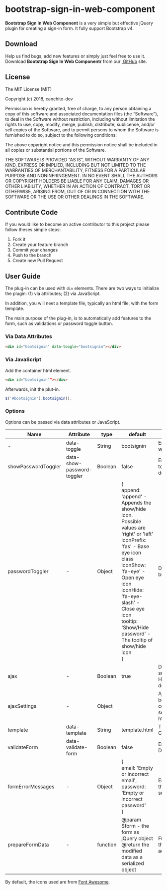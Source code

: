 # bootstrap-sign-in-web-component
**Bootstrap Sign In Web Component** is a very simple but effective jQuery plugin for creating a sign-in form. It fully support Bootstrap v4.


## Download
Help us find bugs, add new features or simply just feel free to use it. Download **Bootstrap Sign In Web Componentr** from our [ GitHub](https://github.com/canchito-dev/bootstrap-sign-in-web-component) site.


## License
The MIT License (MIT)  

Copyright (c) 2018, canchito-dev  

Permission is hereby granted, free of charge, to any person obtaining a copy of this software and associated documentation files (the “Software”), to deal in the Software without restriction, including without limitation the rights to use, copy, modify, merge, publish, distribute, sublicense, and/or sell copies of the Software, and to permit persons to whom the Software is furnished to do so, subject to the following conditions:  

The above copyright notice and this permission notice shall be included in all copies or substantial portions of the Software.  

THE SOFTWARE IS PROVIDED “AS IS”, WITHOUT WARRANTY OF ANY KIND, EXPRESS OR IMPLIED, INCLUDING BUT NOT LIMITED TO THE WARRANTIES OF MERCHANTABILITY, FITNESS FOR A PARTICULAR PURPOSE AND NONINFRINGEMENT. IN NO EVENT SHALL THE AUTHORS OR COPYRIGHT HOLDERS BE LIABLE FOR ANY CLAIM, DAMAGES OR OTHER LIABILITY, WHETHER IN AN ACTION OF CONTRACT, TORT OR OTHERWISE, ARISING FROM, OUT OF OR IN CONNECTION WITH THE SOFTWARE OR THE USE OR OTHER DEALINGS IN THE SOFTWARE.

## Contribute Code
If you would like to become an active contributor to this project please follow theses simple steps:

1.  Fork it
2.  Create your feature branch
3.  Commit your changes
4.  Push to the branch
5.  Create new Pull Request


## User Guide
The plug-in can be used with `div` elements. There are two ways to initialize the plugin: (1) via attributes; (2) via JavaScript.

In addition, you will neet a template file, typically an html file, with the form template.

The main purpose of the plug-in, is to automatically add features to the form, such as validations or password toggle button.

### Via Data Attributes
```html
<div id="bootsignin" data-toogle="bootsignin"></div>
```

### Via JavaScript
Add the container html element.

```html
<div id="bootsignin""></div>
```

Afterwards, init the plut-in.
```javascript
$('#bootsignin').bootsignin();
```

### Options
Options can be passed via data attributes or JavaScript.

<table>
	<thead>
		<tr>
			<th>Name</th>
			<th>Attribute</th>
			<th>type</th>
			<th>default</th>
			<th>description</th>
		</tr>
	</thead>
	<tbody>
		<tr>
			<td>-</td>
			<td>data-toggle</td>
			<td>String</td>
			<td>bootsignin</td>
			<td>Enables the plug-in without writing JavaScript</td>
		</tr>
		<tr>
			<td>showPasswordToggler</td>
			<td>data-show-password-toggler</td>
			<td>Boolean</td>
			<td>false</td>
			<td>Enables the show password toggler button. Disabled by default</td>
		</tr>
		<tr>
			<td>passwordToggler</td>
			<td>-</td>
			<td>Object</td>
			<td>
			{	<br>
				append: 'append' - Appends the show/hide icon. Possible values are 'right' or 'left'	<br>
            	iconPrefix: 'fas' - Base eye icon class	<br>
            	iconShow: 'fa-eye' - Open eye icon	<br>
            	iconHide: 'fa-eye-slash' - Close eye icon	<br>
            	tooltip: 'Show/Hide password' - The tooltip of show/hide icon	<br>
            }
            </td>
			<td>Defines the password toggler button and its properties</td>
		</tr>
		<tr>
			<td>ajax</td>
			<td>-</td>
			<td>Boolean</td>
			<td>true</td>
			<td>Defines whether should be submitter via an asynchronous HTTP (Ajax) request. Enabled by default</td>
		</tr>
		<tr>
			<td>ajaxSettings</td>
			<td>-</td>
			<td>Object</td>
			<td></td>
			<td>Ajax request settings that shall be used for server-side communication. For the full list of settings go to http://api.jquery.com/jQuery.ajax/</td>
		</tr>
		<tr>
			<td>template</td>
			<td>data-template</td>
			<td>String</td>
			<td>template.html</td>
			<td>The location of the template. Complete path</td>
		</tr>
		<tr>
			<td>validateForm</td>
			<td>data-validate-form</td>
			<td>Boolean</td>
			<td>false</td>
			<td>Enables the form validation. Disabled by default</td>
		</tr>
		<tr>
			<td>formErrorMessages</td>
			<td>-</td>
			<td>Object</td>
			<td>
			{	<br>
	        	email: 'Empty or incorrect email',	<br>
	        	password: 'Empty or incorrect password'	<br>
	        }
			</td>
			<td>Error messages to be shown if there are errors during the form submittion</td>
		</tr>
		<tr>
			<td>prepareFormData</td>
			<td>-</td>
			<td>function</td>
			<td>
				@param $form - the form as jQuery object<br>
				@return the modified data as a serialized object
			</td>
			<td>Function called before submitting the form. Can be used for doing additional things to the form data</td>
		</tr>
	</tbody>
</table>

By default, the icons used are from [Font Awesome](http://fontawesome.io/).

